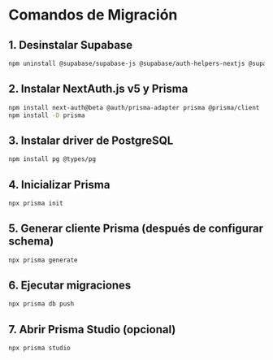 # Comandos de Migración

## 1. Desinstalar Supabase
```bash
npm uninstall @supabase/supabase-js @supabase/auth-helpers-nextjs @supabase/ssr
```

## 2. Instalar NextAuth.js v5 y Prisma
```bash
npm install next-auth@beta @auth/prisma-adapter prisma @prisma/client
npm install -D prisma
```

## 3. Instalar driver de PostgreSQL
```bash
npm install pg @types/pg
```

## 4. Inicializar Prisma
```bash
npx prisma init
```

## 5. Generar cliente Prisma (después de configurar schema)
```bash
npx prisma generate
```

## 6. Ejecutar migraciones
```bash
npx prisma db push
```

## 7. Abrir Prisma Studio (opcional)
```bash
npx prisma studio
```
